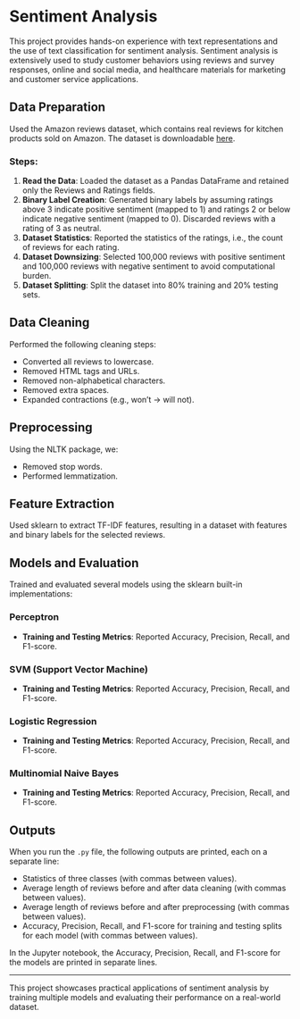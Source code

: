 # Sentiment Analysis

This project provides hands-on experience with text representations and the use of text classification for sentiment analysis. Sentiment analysis is extensively used to study customer behaviors using reviews and survey responses, online and social media, and healthcare materials for marketing and customer service applications.

## Data Preparation

Used the Amazon reviews dataset, which contains real reviews for kitchen products sold on Amazon. The dataset is downloadable [here](https://web.archive.org/web/20201127142707if_/https://s3.amazonaws.com/amazon-reviews-pds/tsv/amazon_reviews_us_Office_Products_v1_00.tsv.gz).

### Steps:
1. **Read the Data**: Loaded the dataset as a Pandas DataFrame and retained only the Reviews and Ratings fields.
2. **Binary Label Creation**: Generated binary labels by assuming ratings above 3 indicate positive sentiment (mapped to 1) and ratings 2 or below indicate negative sentiment (mapped to 0). Discarded reviews with a rating of 3 as neutral.
3. **Dataset Statistics**: Reported the statistics of the ratings, i.e., the count of reviews for each rating.
4. **Dataset Downsizing**: Selected 100,000 reviews with positive sentiment and 100,000 reviews with negative sentiment to avoid computational burden.
5. **Dataset Splitting**: Split the dataset into 80% training and 20% testing sets.

## Data Cleaning

Performed the following cleaning steps:
- Converted all reviews to lowercase.
- Removed HTML tags and URLs.
- Removed non-alphabetical characters.
- Removed extra spaces.
- Expanded contractions (e.g., won’t → will not).

## Preprocessing

Using the NLTK package, we:
- Removed stop words.
- Performed lemmatization.

## Feature Extraction

Used sklearn to extract TF-IDF features, resulting in a dataset with features and binary labels for the selected reviews.

## Models and Evaluation

Trained and evaluated several models using the sklearn built-in implementations:

### Perceptron
- **Training and Testing Metrics**: Reported Accuracy, Precision, Recall, and F1-score.

### SVM (Support Vector Machine)
- **Training and Testing Metrics**: Reported Accuracy, Precision, Recall, and F1-score.

### Logistic Regression
- **Training and Testing Metrics**: Reported Accuracy, Precision, Recall, and F1-score.

### Multinomial Naive Bayes
- **Training and Testing Metrics**: Reported Accuracy, Precision, Recall, and F1-score.

## Outputs

When you run the `.py` file, the following outputs are printed, each on a separate line:
- Statistics of three classes (with commas between values).
- Average length of reviews before and after data cleaning (with commas between values).
- Average length of reviews before and after preprocessing (with commas between values).
- Accuracy, Precision, Recall, and F1-score for training and testing splits for each model (with commas between values).

In the Jupyter notebook, the Accuracy, Precision, Recall, and F1-score for the models are printed in separate lines.

---

This project showcases practical applications of sentiment analysis by training multiple models and evaluating their performance on a real-world dataset.
